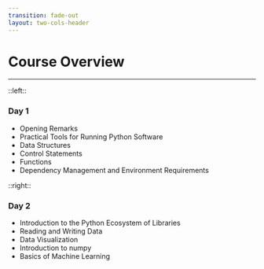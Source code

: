 ```yaml
---
transition: fade-out
layout: two-cols-header
---
```



# Course Overview

** ** 

::left::   

<v-click>

### Day 1
- Opening Remarks
- Practical Tools for Running Python Software
- Data Structures
- Control Statements
- Functions
- Dependency Management and Environment Requirements
</v-click>

::right::

<v-click>

### Day 2
- Introduction to the Python Ecosystem of Libraries
- Reading and Writing Data
- Data Visualization
- Introduction to numpy
- Basics of Machine Learning
</v-click>
